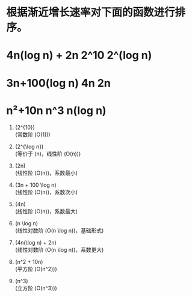 # 根据渐近增长速率对下面的函数进行排序。

# 4n(log n) + 2n  2^10  2^(log n)

# 3n+100(log n)   4n    2n

# n²+10n          n^3   n(log n)

1. \(2^{10}\)  
   (常数阶 \(O(1)\))

2. \(2^{\log n}\)  
   (等价于 \(n\)，线性阶 \(O(n)\))

3. \(2n\)  
   (线性阶 \(O(n)\)，系数最小)

4. \(3n + 100 \log n\)  
   (线性阶 \(O(n)\)，系数次小)

5. \(4n\)  
   (线性阶 \(O(n)\)，系数最大)

6. \(n \log n\)  
   (线性对数阶 \(O(n \log n)\)，基础形式)

7. \(4n(\log n) + 2n\)  
   (线性对数阶 \(O(n \log n)\)，系数更大)

8. \(n^2 + 10n\)  
   (平方阶 \(O(n^2)\))

9. \(n^3\)  
   (立方阶 \(O(n^3)\))